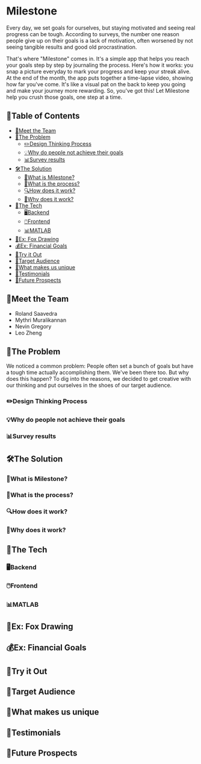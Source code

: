 # Milestone

Every day, we set goals for ourselves, but staying motivated and seeing real progress can be tough. According to surveys, the number one reason people give up on their goals is a lack of motivation, often worsened by not seeing tangible results and good old procrastination.

That's where "Milestone" comes in. It's a simple app that helps you reach your goals step by step by journaling the process. Here's how it works: you snap a picture everyday to mark your progress and keep your streak alive. At the end of the month, the app puts together a time-lapse video, showing how far you've come. It's like a visual pat on the back to keep you going and make your journey more rewarding. So, you've got this! Let Milestone help you crush those goals, one step at a time.


## 📑Table of Contents
- [💁Meet the Team](#meet-the-team)
- [📍The Problem](#the-problem)
  - [✏️Design Thinking Process](#Design-Thinking-Process)
  - [💡Why do people not achieve their goals](#why-do-people-not-achieve-their-goals)
  - [📊Survey results](#survey-results)
- [🛠️The Solution](#the-solution)
  - [🤖What is Milestone?](#what-is-milestone)
  - [📝What is the process?](#what-is-the-process)
  - [🔍How does it work?](#how-does-it-work)
  - [🧠Why does it work?](#why-does-it-work)
- [🔌The Tech](#the-tech)
  - [🖥️Backend](#backend)
  - [🖱️Frontend](#frontend)
  - [📊MATLAB](#matlab)
- [🎨Ex: Fox Drawing](#ex-fox-drawing)
- [💰Ex: Financial Goals](#ex-financial-goals)
- [🚀Try it Out](#try-it-out)
- [🎯Target Audience](#target-audience)
- [🌟What makes us unique](#what-makes-us-unique)
- [👥Testimonials](#testimonials)
- [🚀Future Prospects](#future-prospects)

  

## 💁Meet the Team
- Roland Saavedra
- Mythri Muralikannan
- Nevin Gregory
- Leo Zheng

## 📍The Problem
We noticed a common problem: People often set a bunch of goals but have a tough time actually accomplishing them. We've been there too. But why does this happen? To dig into the reasons, we decided to get creative with our thinking and put ourselves in the shoes of our target audience. 

### ✏️Design Thinking Process
### 💡Why do people not achieve their goals
### 📊Survey results
## 🛠️The Solution
### 🤖What is Milestone?
### 📝What is the process?
### 🔍How does it work?
### 🧠Why does it work?
## 🔌The Tech
### 🖥️Backend
### 🖱️Frontend
### 📊MATLAB
## 🎨Ex: Fox Drawing
## 💰Ex: Financial Goals
## 🚀Try it Out
## 🎯Target Audience
## 🌟What makes us unique
## 👥Testimonials
## 🚀Future Prospects
